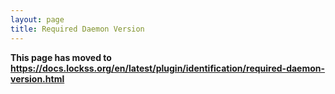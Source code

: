 ```yaml
---
layout: page
title: Required Daemon Version
---
```


**This page has moved to <https://docs.lockss.org/en/latest/plugin/identification/required-daemon-version.html>**
